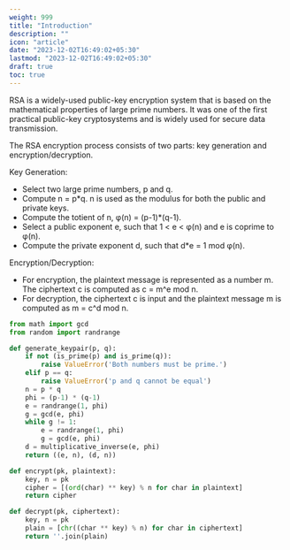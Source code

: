 ```yaml
---
weight: 999
title: "Introduction"
description: ""
icon: "article"
date: "2023-12-02T16:49:02+05:30"
lastmod: "2023-12-02T16:49:02+05:30"
draft: true
toc: true
---
```


RSA is a widely-used public-key encryption system that is based on the mathematical properties of large prime numbers. It was one of the first practical public-key cryptosystems and is widely used for secure data transmission.

The RSA encryption process consists of two parts: key generation and encryption/decryption.

Key Generation:

+ Select two large prime numbers, p and q.
+ Compute n = p*q. n is used as the modulus for both the public and private keys.
+ Compute the totient of n, φ(n) = (p-1)*(q-1).
+ Select a public exponent e, such that 1 < e < φ(n) and e is coprime to φ(n).
+ Compute the private exponent d, such that d*e = 1 mod φ(n).

Encryption/Decryption:

+ For encryption, the plaintext message is represented as a number m. The ciphertext c is computed as c = m^e mod n.
+ For decryption, the ciphertext c is input and the plaintext message m is computed as m = c^d mod n.

```python
from math import gcd
from random import randrange

def generate_keypair(p, q):
    if not (is_prime(p) and is_prime(q)):
        raise ValueError('Both numbers must be prime.')
    elif p == q:
        raise ValueError('p and q cannot be equal')
    n = p * q
    phi = (p-1) * (q-1)
    e = randrange(1, phi)
    g = gcd(e, phi)
    while g != 1:
        e = randrange(1, phi)
        g = gcd(e, phi)
    d = multiplicative_inverse(e, phi)
    return ((e, n), (d, n))

def encrypt(pk, plaintext):
    key, n = pk
    cipher = [(ord(char) ** key) % n for char in plaintext]
    return cipher

def decrypt(pk, ciphertext):
    key, n = pk
    plain = [chr((char ** key) % n) for char in ciphertext]
    return ''.join(plain)
```
